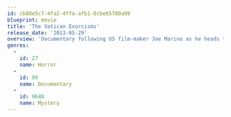 ```yaml
---
id: cb88e5c7-4fa2-4ffa-afb1-8cbe65700a99
blueprint: movie
title: 'The Vatican Exorcisms'
release_date: '2013-05-29'
overview: 'Documentary following US film-maker Joe Marino as he heads to Italy to investigate exorcisms and the truth behind rumors of demonic possession.'
genres:
  -
    id: 27
    name: Horror
  -
    id: 99
    name: Documentary
  -
    id: 9648
    name: Mystery
---
```

